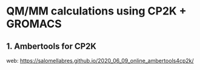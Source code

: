 # QM/MM calculations using CP2K + GROMACS
## 1. Ambertools for CP2K

web: https://salomellabres.github.io/2020_06_09_online_ambertools4cp2k/
